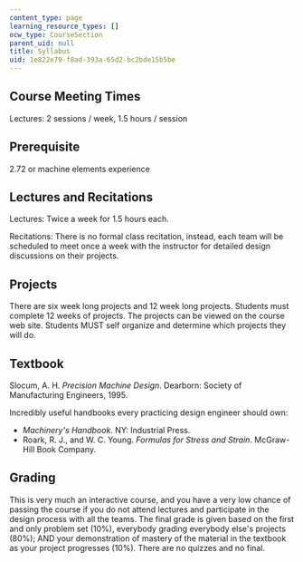```yaml
---
content_type: page
learning_resource_types: []
ocw_type: CourseSection
parent_uid: null
title: Syllabus
uid: 1e822e79-f8ad-393a-65d2-bc2bde15b5be
---
```


Course Meeting Times
--------------------

Lectures: 2 sessions / week, 1.5 hours / session

Prerequisite
------------

2.72 or machine elements experience

Lectures and Recitations
------------------------

Lectures: Twice a week for 1.5 hours each.

Recitations: There is no formal class recitation, instead, each team will be scheduled to meet once a week with the instructor for detailed design discussions on their projects.

Projects
--------

There are six week long projects and 12 week long projects. Students must complete 12 weeks of projects. The projects can be viewed on the course web site. Students MUST self organize and determine which projects they will do.

Textbook
--------

Slocum, A. H. _Precision Machine Design_. Dearborn: Society of Manufacturing Engineers, 1995.

Incredibly useful handbooks every practicing design engineer should own:

*   _Machinery's Handbook_. NY: Industrial Press.
*   Roark, R. J., and W. C. Young. _Formulas for Stress and Strain_. McGraw-Hill Book Company.

Grading
-------

This is very much an interactive course, and you have a very low chance of passing the course if you do not attend lectures and participate in the design process with all the teams. The final grade is given based on the first and only problem set (10%), everybody grading everybody else's projects (80%); AND your demonstration of mastery of the material in the textbook as your project progresses (10%). There are no quizzes and no final.